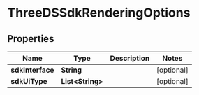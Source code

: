 # ThreeDSSdkRenderingOptions

## Properties
Name | Type | Description | Notes
------------ | ------------- | ------------- | -------------
**sdkInterface** | **String** |  |  [optional]
**sdkUiType** | **List&lt;String&gt;** |  |  [optional]
